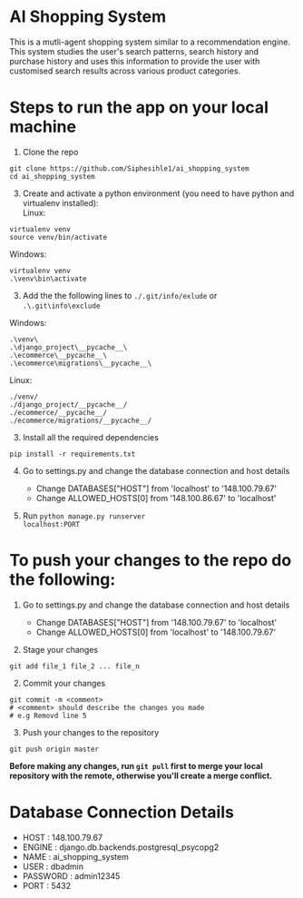 # AI Shopping System
This is a mutli-agent shopping system similar to a recommendation engine. This system studies the user's search patterns, search history and purchase history and uses this information to provide the user with customised search results across various product categories.

# Steps to run the app on your local machine
1. Clone the repo <br>
```
git clone https://github.com/Siphesihle1/ai_shopping_system
cd ai_shopping_system
```

3. Create and activate a python environment (you need to have python and virtualenv installed): <br>
Linux:
```
virtualenv venv
source venv/bin/activate
```

Windows:
```
virtualenv venv
.\venv\bin\activate
```

3. Add the the following lines to <code>./.git/info/exlude</code> or <code>.\\.git\info\exclude</code> <br>

Windows:
```
.\venv\
.\django_project\__pycache__\
.\ecommerce\__pycache__\
.\ecommerce\migrations\__pycache__\
```

Linux:
```
./venv/
./django_project/__pycache__/
./ecommerce/__pycache__/
./ecommerce/migrations/__pycache__/
```

3. Install all the required dependencies
```
pip install -r requirements.txt
```

4. Go to settings.py and change the database connection and host details
   - Change DATABASES["HOST"] from 'localhost' to '148.100.79.67'
   - Change ALLOWED_HOSTS[0] from '148.100.86.67' to 'localhost'

5. Run <code>python manage.py runserver localhost:PORT</code>

# To push your changes to the repo do the following:
1. Go to settings.py and change the database connection and host details
   - Change DATABASES["HOST"] from '148.100.79.67' to 'localhost'
   - Change ALLOWED_HOSTS[0] from 'localhost' to '148.100.79.67'

2. Stage your changes <br>
```
git add file_1 file_2 ... file_n
```

2. Commit your changes <br>
```
git commit -m <comment>
# <comment> should describe the changes you made
# e.g Removd line 5
```

3. Push your changes to the repository <br>
```
git push origin master
```

**Before making any changes, run <code>git pull</code> first to merge your local repository with the remote, otherwise you'll create a merge conflict.**

# Database Connection Details
- HOST : 148.100.79.67
- ENGINE : django.db.backends.postgresql_psycopg2
- NAME : ai_shopping_system
- USER : dbadmin
- PASSWORD : admin12345
- PORT : 5432
